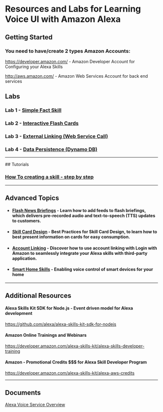 # Resources and Labs for Learning Voice UI with Amazon Alexa <a id="title"></a>

## Getting Started

### You need to have/create 2 types Amazon Accounts:
   <a href="https://developer.amazon.com/" target="_blank">https://developer.amazon.com/</a> - Amazon Developer Account for Configuring your Alexa Skills

   <a href="http://aws.amazon.com/" target="_blank">http://aws.amazon.com/</a> - Amazon Web Services Account for back end services


## Labs

### Lab 1 - [Simple Fact Skill](./labs/lab1)

### Lab 2 - [Interactive Flash Cards](./labs/lab2)

### Lab 3 - [External Linking (Web Service Call)](./labs/lab3)

### Lab 4 - [Data Persistence (Dynamo DB)](./labs/lab4)

<hr />
## Tutorials

### [How To creating a skill - step by step](./tutorials)


<hr />

## Advanced Topics

* #### <a href="https://developer.amazon.com/blogs/post/TxKJ2OU7KQI6E4/Amazon-Enables-Developers-to-Extend-Alexa-s-Flash-Briefing-a-New-Addition-to-the" target="_blank">Flash News Briefings</a> - Learn how to add feeds to flash briefings, which delivers pre-recorded audio and text-to-speech (TTS) updates to customers.

* #### <a href="https://developer.amazon.com/blogs/post/Tx22F0206Q8W2QP/Driving-Engagement-Top-10-Tips-for-Effective-Alexa-Skill-Card-Design" target="_blank">Skill Card Design</a> - Best Practices for Skill Card Design, to learn how to best present information on cards for easy consumption.

* #### <a href="https://developer.amazon.com/blogs/post/Tx3CX1ETRZZ2NPC/Alexa-Account-Linking:-5-Steps-to-Seamlessly-Link-Your-Alexa-Skill-with-Login-wi" target="_blank">Account Linking</a> - Discover how to use account linking with Login with Amazon to seamlessly integrate your Alexa skills with third-party application.

* #### <a href="https://developer.amazon.com/blogs/post/Tx4WG410EHXIYQ/Five-Steps-Before-Developing-a-Smart-Home-Skill" target="_blank">Smart Home Skills</a> - Enabling voice control of smart devices for your home


<hr />

## Additional Resources

#### Alexa Skills Kit SDK for Node.js - Event driven model for Alexa development

<a href="https://github.com/alexa/alexa-skills-kit-sdk-for-nodejs" target="_blank">https://github.com/alexa/alexa-skills-kit-sdk-for-nodejs</a>

#### Amazon Online Trainings and Webinars

<a href="https://developer.amazon.com/alexa-skills-kit/alexa-skills-developer-training" target="_blank">https://developer.amazon.com/alexa-skills-kit/alexa-skills-developer-training</a>


#### Amazon - Promotional Credits $$$ for Alexa Skill Developer Program

<a href="https://developer.amazon.com/alexa-skills-kit/alexa-aws-credits" target="_blank">https://developer.amazon.com/alexa-skills-kit/alexa-aws-credits</a>



<hr />

## Documents

<a href="https://github.com/plangdon/Alexa-Training/raw/master/docs/Alexa%20Presentation.pdf" target="_blank">Alexa Voice Service Overview</a>
